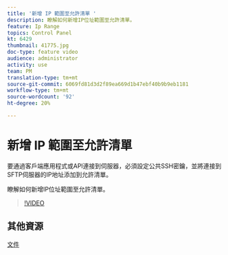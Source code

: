 ```yaml
---
title: '新增 IP 範圍至允許清單 '
description: 瞭解如何新增IP位址範圍至允許清單。
feature: Ip Range
topics: Control Panel
kt: 6429
thumbnail: 41775.jpg
doc-type: feature video
audience: administrator
activity: use
team: PM
translation-type: tm+mt
source-git-commit: 6069fd81d3d2f89ea669d1b47ebf40b9b9eb1181
workflow-type: tm+mt
source-wordcount: '92'
ht-degree: 20%

---
```



# 新增 IP 範圍至允許清單

要通過客戶端應用程式或API連接到伺服器，必須設定公共SSH密鑰，並將連接到SFTP伺服器的IP地址添加到允許清單。

瞭解如何新增IP位址範圍至允許清單。

>[!VIDEO](https://video.tv.adobe.com/v/41775?quality=12)

## 其他資源

[文件](https://docs.adobe.com/content/help/en/control-panel/using/sftp-management/ip-range-allow-listing.html)
